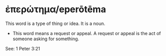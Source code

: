# ἐπερώτημα/eperōtēma
This word is a type of thing or idea. It is a noun.
* This word means a request or appeal. A request or appeal is the act of someone asking for something.

See: 1 Peter 3:21
